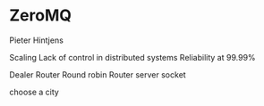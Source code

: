 ZeroMQ
======
Pieter Hintjens

Scaling
Lack of control in distributed systems
Reliability at 99.99%

Dealer Router
Round robin
Router server socket

choose a city
